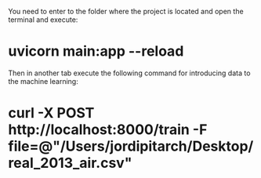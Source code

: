 You need to enter to the folder where the project is located and open the terminal and execute:

# uvicorn main:app --reload

Then in another tab execute the following command for introducing data to the machine learning:

# curl -X POST http://localhost:8000/train -F file=@"/Users/jordipitarch/Desktop/real_2013_air.csv"
